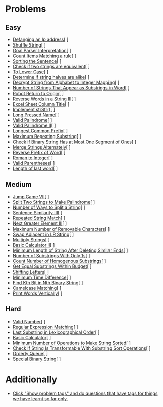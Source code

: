# Problems

## Easy

- [Defanging an Ip address](https://leetcode.com/problems/defanging-an-ip-address/)[ ]
- [Shuffle String](https://leetcode.com/problems/shuffle-string/)[ ]
- [Goal Parser Interpretation](https://leetcode.com/problems/goal-parser-interpretation/)[ ]
- [Count Items Matching a rule](https://leetcode.com/problems/count-items-matching-a-rule/)[ ]
- [Sorting the Sentence](https://leetcode.com/problems/sorting-the-sentence/)[ ]
- [Check if two strings are equivalent](https://leetcode.com/problems/check-if-two-string-arrays-are-equivalent/)[ ]
- [To Lower Case](https://leetcode.com/problems/to-lower-case/)[ ]
- [Determine if string halves are alike](https://leetcode.com/problems/determine-if-string-halves-are-alike/)[ ]
- [Decrypt String from Alphabet to Integer Mapping](https://leetcode.com/problems/decrypt-string-from-alphabet-to-integer-mapping/)[ ]
- [Number of Strings That Appear as Substrings in Word](https://leetcode.com/problems/number-of-strings-that-appear-as-substrings-in-word/)[ ]
- [Robot Return to Origin](https://leetcode.com/problems/robot-return-to-origin/)[ ]
- [Reverse Words in a String III](https://leetcode.com/problems/reverse-words-in-a-string-iii/)[ ]
- [Excel Sheet Column Title](https://leetcode.com/problems/excel-sheet-column-title/)[ ]
- [Implement strStr()](https://leetcode.com/problems/implement-strstr/)[ ]
- [Long Pressed Name](https://leetcode.com/problems/long-pressed-name/)[ ]
- [Valid Palindrome](https://leetcode.com/problems/valid-palindrome/)[ ]
- [Valid Palindrome II](https://leetcode.com/problems/valid-palindrome-ii/)[ ]
- [Longest Common Prefix](https://leetcode.com/problems/longest-common-prefix/)[ ]
- [Maximum Repeating Substring](https://leetcode.com/problems/maximum-repeating-substring/)[ ]
- [Check if Binary String Has at Most One Segment of Ones](https://leetcode.com/problems/check-if-binary-string-has-at-most-one-segment-of-ones/)[ ]
- [Merge Strings Alternately](https://leetcode.com/problems/merge-strings-alternately/)[ ]
- [Reverse Prefix of Word](https://leetcode.com/problems/reverse-prefix-of-word/)[ ]
- [Roman to Integer](https://leetcode.com/problems/roman-to-integer/)[ ]
- [Valid Parentheses](https://leetcode.com/problems/valid-parentheses/)[ ]
- [Length of last word](https://leetcode.com/problems/length-of-last-word/)[ ]

## Medium

- [Jump Game VII](https://leetcode.com/problems/jump-game-vii/)[ ]
- [Split Two Strings to Make Palindrome](https://leetcode.com/problems/split-two-strings-to-make-palindrome/)[ ]
- [Number of Ways to Split a String](https://leetcode.com/problems/number-of-ways-to-split-a-string/)[ ]
- [Sentence Similarity III](https://leetcode.com/problems/sentence-similarity-iii/)[ ]
- [Repeated String Match](https://leetcode.com/problems/repeated-string-match/)[ ]
- [Next Greater Element III](https://leetcode.com/problems/next-greater-element-iii/)[ ]
- [Maximum Number of Removable Characters](https://leetcode.com/problems/maximum-number-of-removable-characters/)[ ]
- [Swap Adjacent in LR String](https://leetcode.com/problems/swap-adjacent-in-lr-string/)[ ]
- [Multiply Strings](https://leetcode.com/problems/multiply-strings/)[ ]
- [Basic Calculator II](https://leetcode.com/problems/basic-calculator-ii/)[ ]
- [Minimum Length of String After Deleting Similar Ends](https://leetcode.com/problems/minimum-length-of-string-after-deleting-similar-ends/)[ ]
- [Number of Substrings With Only 1s](https://leetcode.com/problems/number-of-substrings-with-only-1s/)[ ]
- [Count Number of Homogenous Substrings](https://leetcode.com/problems/count-number-of-homogenous-substrings/)[ ]
- [Get Equal Substrings Within Budget](https://leetcode.com/problems/get-equal-substrings-within-budget/)[ ]
- [Shifting Letters](https://leetcode.com/problems/shifting-letters/)[ ]
- [Minimum Time Difference](https://leetcode.com/problems/minimum-time-difference/)[ ]
- [Find Kth Bit in Nth Binary String](https://leetcode.com/problems/find-kth-bit-in-nth-binary-string/)[ ]
- [Camelcase Matching](https://leetcode.com/problems/camelcase-matching/)[ ]
- [Print Words Vertically](https://leetcode.com/problems/print-words-vertically/)[ ]

## Hard

- [Valid Number](https://leetcode.com/problems/valid-number/)[ ]
- [Regular Expression Matching](https://leetcode.com/problems/regular-expression-matching/)[ ]
- [Last Substring in Lexicographical Order](https://leetcode.com/problems/last-substring-in-lexicographical-order/)[ ]
- [Basic Calculator](https://leetcode.com/problems/basic-calculator/)[ ]
- [Minimum Number of Operations to Make String Sorted](https://leetcode.com/problems/minimum-number-of-operations-to-make-string-sorted/)[ ]
- [Check If String Is Transformable With Substring Sort Operations](https://leetcode.com/problems/check-if-string-is-transformable-with-substring-sort-operations/)[ ]
- [Orderly Queue](https://leetcode.com/problems/orderly-queue/)[ ]
- [Special Binary String](https://leetcode.com/problems/special-binary-string/)[ ]

# Additionally

- [Click "Show problem tags" and do questions that have tags for things we have learnt so far only.](https://leetcode.com/tag/string/)
